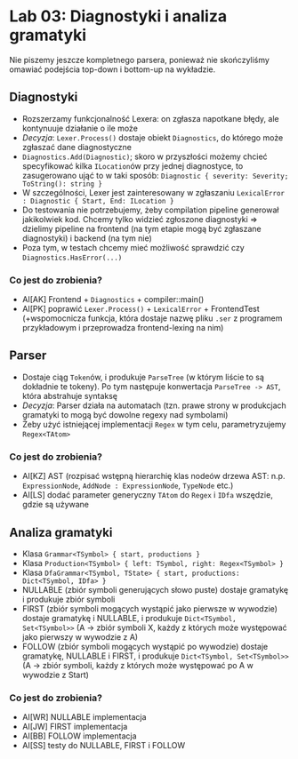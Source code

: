 # Lab 03: Diagnostyki i analiza gramatyki

Nie piszemy jeszcze kompletnego parsera, ponieważ nie skończyliśmy omawiać podejścia top-down i bottom-up na wykładzie.

## Diagnostyki
- Rozszerzamy funkcjonalność Lexera: on zgłasza napotkane błędy, ale kontynuuje działanie o ile może
- _Decyzja_: `Lexer.Process()` dostaje obiekt `Diagnostics`, do którego może zgłaszać dane diagnostyczne
- `Diagnostics.Add(Diagnostic)`; skoro w przyszłości możemy chcieć specyfikować kilka `ILocation`ów przy jednej diagnostyce, to zasugerowano ująć to w taki sposób: `Diagnostic { severity: Severity; ToString(): string }`
- W szczególności, Lexer jest zainteresowany w zgłaszaniu `LexicalError : Diagnostic { Start, End: ILocation }`
- Do testowania nie potrzebujemy, żeby compilation pipeline generował jakikolwiek kod. Chcemy tylko widzieć zgłoszone diagnostyki => dzielimy pipeline na frontend (na tym etapie mogą być zgłaszane diagnostyki) i backend (na tym nie)
- Poza tym, w testach chcemy mieć możliwość sprawdzić czy `Diagnostics.HasError(...)`

### Co jest do zrobienia?
- AI[AK] Frontend + `Diagnostics` + compiler::main()
- AI[PK] poprawić `Lexer.Process()` + `LexicalError` + FrontendTest (+wspomocnicza funkcja, która dostaje nazwę pliku `.ser` z programem przykładowym i przeprowadza frontend-lexing na nim)

## Parser

- Dostaje ciąg `Token`ów, i produkuje `ParseTree` (w którym liście to są dokładnie te tokeny). Po tym następuje konwertacja `ParseTree -> AST`, która abstrahuje syntaksę
- _Decyzja_: Parser działa na automatach (tzn. prawe strony w produkcjach gramatyki to mogą być dowolne regexy nad symbolami)
- Żeby użyć istniejącej implementacji `Regex` w tym celu, parametryzujemy `Regex<TAtom>`

### Co jest do zrobienia?
- AI[KZ] AST (rozpisać wstępną hierarchię klas nodeów drzewa AST: n.p. `ExpressionNode`, `AddNode : ExpressionNode`, `TypeNode` etc.)
- AI[LS] dodać parameter generyczny `TAtom` do `Regex` i `IDfa` wszędzie, gdzie są używane
 
## Analiza gramatyki

- Klasa `Grammar<TSymbol> { start, productions }`
- Klasa `Production<TSymbol> { left: TSymbol, right: Regex<TSymbol> }`
- Klasa `DfaGrammar<TSymbol, TState> { start, productions: Dict<TSymbol, IDfa> }`
- NULLABLE (zbiór symboli generujących słowo puste) dostaje gramatykę i produkuje zbiór symboli
- FIRST (zbiór symboli mogących wystąpić jako pierwsze w wywodzie) dostaje gramatykę i NULLABLE, i produkuje `Dict<TSymbol, Set<TSymbol>>` (A -> zbiór symboli X, każdy z których może występować jako pierwszy w wywodzie z A)
- FOLLOW (zbiór symboli mogących wystąpić po wywodzie) dostaje gramatykę, NULLABLE i FIRST, i produkuje `Dict<TSymbol, Set<TSymbol>>` (A -> zbiór symboli, każdy z których może występować po A w wywodzie z Start)

### Co jest do zrobienia?
- AI[WR] NULLABLE implementacja
- AI[JW] FIRST implementacja
- AI[BB] FOLLOW implementacja
- AI[SS] testy do NULLABLE, FIRST i FOLLOW
